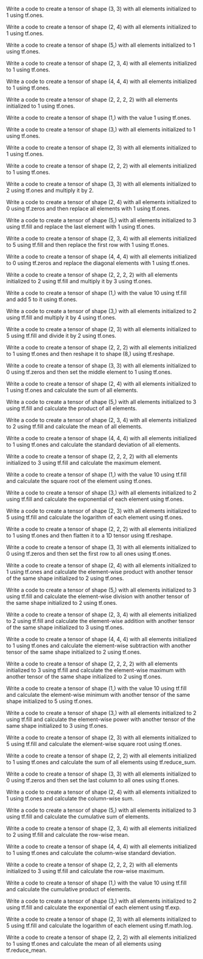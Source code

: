Write a code to create a tensor of shape (3, 3) with all elements initialized to 1 using tf.ones.

Write a code to create a tensor of shape (2, 4) with all elements initialized to 1 using tf.ones.

Write a code to create a tensor of shape (5,) with all elements initialized to 1 using tf.ones.

Write a code to create a tensor of shape (2, 3, 4) with all elements initialized to 1 using tf.ones.

Write a code to create a tensor of shape (4, 4, 4) with all elements initialized to 1 using tf.ones.

Write a code to create a tensor of shape (2, 2, 2, 2) with all elements initialized to 1 using tf.ones.

Write a code to create a tensor of shape (1,) with the value 1 using tf.ones.

Write a code to create a tensor of shape (3,) with all elements initialized to 1 using tf.ones.

Write a code to create a tensor of shape (2, 3) with all elements initialized to 1 using tf.ones.

Write a code to create a tensor of shape (2, 2, 2) with all elements initialized to 1 using tf.ones.

Write a code to create a tensor of shape (3, 3) with all elements initialized to 2 using tf.ones and multiply it by 2.

Write a code to create a tensor of shape (2, 4) with all elements initialized to 0 using tf.zeros and then replace all elements with 1 using tf.ones.

Write a code to create a tensor of shape (5,) with all elements initialized to 3 using tf.fill and replace the last element with 1 using tf.ones.

Write a code to create a tensor of shape (2, 3, 4) with all elements initialized to 5 using tf.fill and then replace the first row with 1 using tf.ones.

Write a code to create a tensor of shape (4, 4, 4) with all elements initialized to 0 using tf.zeros and replace the diagonal elements with 1 using tf.ones.

Write a code to create a tensor of shape (2, 2, 2, 2) with all elements initialized to 2 using tf.fill and multiply it by 3 using tf.ones.

Write a code to create a tensor of shape (1,) with the value 10 using tf.fill and add 5 to it using tf.ones.

Write a code to create a tensor of shape (3,) with all elements initialized to 2 using tf.fill and multiply it by 4 using tf.ones.

Write a code to create a tensor of shape (2, 3) with all elements initialized to 5 using tf.fill and divide it by 2 using tf.ones.

Write a code to create a tensor of shape (2, 2, 2) with all elements initialized to 1 using tf.ones and then reshape it to shape (8,) using tf.reshape.

Write a code to create a tensor of shape (3, 3) with all elements initialized to 0 using tf.zeros and then set the middle element to 1 using tf.ones.

Write a code to create a tensor of shape (2, 4) with all elements initialized to 1 using tf.ones and calculate the sum of all elements.

Write a code to create a tensor of shape (5,) with all elements initialized to 3 using tf.fill and calculate the product of all elements.

Write a code to create a tensor of shape (2, 3, 4) with all elements initialized to 2 using tf.fill and calculate the mean of all elements.

Write a code to create a tensor of shape (4, 4, 4) with all elements initialized to 1 using tf.ones and calculate the standard deviation of all elements.

Write a code to create a tensor of shape (2, 2, 2, 2) with all elements initialized to 3 using tf.fill and calculate the maximum element.

Write a code to create a tensor of shape (1,) with the value 10 using tf.fill and calculate the square root of the element using tf.ones.

Write a code to create a tensor of shape (3,) with all elements initialized to 2 using tf.fill and calculate the exponential of each element using tf.ones.

Write a code to create a tensor of shape (2, 3) with all elements initialized to 5 using tf.fill and calculate the logarithm of each element using tf.ones.

Write a code to create a tensor of shape (2, 2, 2) with all elements initialized to 1 using tf.ones and then flatten it to a 1D tensor using tf.reshape.

Write a code to create a tensor of shape (3, 3) with all elements initialized to 0 using tf.zeros and then set the first row to all ones using tf.ones.

Write a code to create a tensor of shape (2, 4) with all elements initialized to 1 using tf.ones and calculate the element-wise product with another tensor of the same shape initialized to 2 using tf.ones.

Write a code to create a tensor of shape (5,) with all elements initialized to 3 using tf.fill and calculate the element-wise division with another tensor of the same shape initialized to 2 using tf.ones.

Write a code to create a tensor of shape (2, 3, 4) with all elements initialized to 2 using tf.fill and calculate the element-wise addition with another tensor of the same shape initialized to 3 using tf.ones.

Write a code to create a tensor of shape (4, 4, 4) with all elements initialized to 1 using tf.ones and calculate the element-wise subtraction with another tensor of the same shape initialized to 2 using tf.ones.

Write a code to create a tensor of shape (2, 2, 2, 2) with all elements initialized to 3 using tf.fill and calculate the element-wise maximum with another tensor of the same shape initialized to 2 using tf.ones.

Write a code to create a tensor of shape (1,) with the value 10 using tf.fill and calculate the element-wise minimum with another tensor of the same shape initialized to 5 using tf.ones.

Write a code to create a tensor of shape (3,) with all elements initialized to 2 using tf.fill and calculate the element-wise power with another tensor of the same shape initialized to 3 using tf.ones.

Write a code to create a tensor of shape (2, 3) with all elements initialized to 5 using tf.fill and calculate the element-wise square root using tf.ones.

Write a code to create a tensor of shape (2, 2, 2) with all elements initialized to 1 using tf.ones and calculate the sum of all elements using tf.reduce_sum.

Write a code to create a tensor of shape (3, 3) with all elements initialized to 0 using tf.zeros and then set the last column to all ones using tf.ones.

Write a code to create a tensor of shape (2, 4) with all elements initialized to 1 using tf.ones and calculate the column-wise sum.

Write a code to create a tensor of shape (5,) with all elements initialized to 3 using tf.fill and calculate the cumulative sum of elements.

Write a code to create a tensor of shape (2, 3, 4) with all elements initialized to 2 using tf.fill and calculate the row-wise mean.

Write a code to create a tensor of shape (4, 4, 4) with all elements initialized to 1 using tf.ones and calculate the column-wise standard deviation.

Write a code to create a tensor of shape (2, 2, 2, 2) with all elements initialized to 3 using tf.fill and calculate the row-wise maximum.

Write a code to create a tensor of shape (1,) with the value 10 using tf.fill and calculate the cumulative product of elements.

Write a code to create a tensor of shape (3,) with all elements initialized to 2 using tf.fill and calculate the exponential of each element using tf.exp.

Write a code to create a tensor of shape (2, 3) with all elements initialized to 5 using tf.fill and calculate the logarithm of each element using tf.math.log.

Write a code to create a tensor of shape (2, 2, 2) with all elements initialized to 1 using tf.ones and calculate the mean of all elements using tf.reduce_mean.